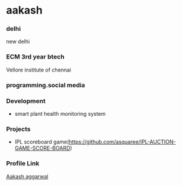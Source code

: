 # aakash

### delhi

new delhi

### ECM 3rd year btech

Vellore institute of chennai

### programming.social media



### Development

- smart plant health monitoring system

### Projects

- IPL scoreboard game(https://github.com/asquaree/IPL-AUCTION-GAME-SCORE-BOARD)

### Profile Link

[Aakash aggarwal](https://github.com/asquaree)
